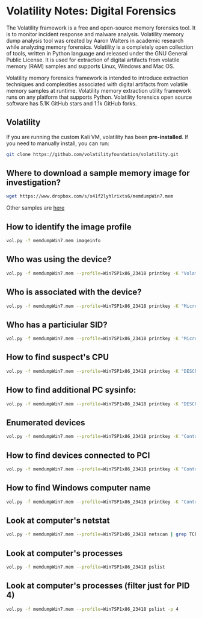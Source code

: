 # Volatility Notes: Digital Forensics
The Volatility framework is a free and open-source memory forensics tool. It is to monitor incident response and malware analysis. Volatility memory dump analysis tool was created by Aaron Walters in academic research while analyzing memory forensics. Volatility is a completely open collection of tools, written in Python language and released under the GNU General Public License. It is used for extraction of digital artifacts from volatile memory (RAM) samples and supports Linux, Windows and Mac OS.

Volatility memory forensics framework is intended to introduce extraction techniques and complexities associated with digital artifacts from volatile memory samples at runtime. Volatility memory extraction utility framework runs on any platform that supports Python. Volatility forensics open source software has 5.1K GitHub stars and 1.1k GitHub forks.


## Volatility
If you are running the custom Kali VM, volatility has been **pre-installed**. If you need to manually install, you can run:
```bash
git clone https://github.com/volatilityfoundation/volatility.git
```

## Where to download a sample memory image for investigation?
```bash
wget https://www.dropbox.com/s/x41f2lyhlrixts6/memdumpWin7.mem
```

Other samples are [here](https://github.com/volatilityfoundation/volatility/wiki/Memory-Samples)

## How to identify the image profile
```bash
vol.py -f memdumpWin7.mem imageinfo
```

## Who was using the device?
```bash
vol.py -f memdumpWin7.mem --profile=Win7SP1x86_23418 printkey -K "Volatile Environment"
```

## Who is associated with the device?
```bash
vol.py -f memdumpWin7.mem --profile=Win7SP1x86_23418 printkey -K "Microsoft\Windows NT\CurrentVersion\ProfileList"
```

## Who has a particiular SID?
```bash
vol.py -f memdumpWin7.mem --profile=Win7SP1x86_23418 printkey -K "Microsoft\Windows NT\CurrentVersion\ProfileList\S-1-5-21-1716914095-909560446-1177810406-1002"
```

## How to find suspect's CPU
```bash
vol.py -f memdumpWin7.mem --profile=Win7SP1x86_23418 printkey -K "DESCRIPTION\System\CentralProcessor\0"
```
## How to find additional PC sysinfo:
```bash
vol.py -f memdumpWin7.mem --profile=Win7SP1x86_23418 printkey -K "DESCRIPTION\System"
```
## Enumerated devices
```bash
vol.py -f memdumpWin7.mem --profile=Win7SP1x86_23418 printkey -K "ControlSet001\Enum"
```
## How to find devices connected to PCI
```bash
vol.py -f memdumpWin7.mem --profile=Win7SP1x86_23418 printkey -K "ControlSet001\Enum\PCI"
```
## How to find Windows computer name
```bash
vol.py -f memdumpWin7.mem --profile=Win7SP1x86_23418 printkey -K "ControlSet001\Control\ComputerName\ComputerName"
```
## Look at computer's netstat
```bash
vol.py -f memdumpWin7.mem --profile=Win7SP1x86_23418 netscan | grep TCPv4
```
## Look at computer's processes
```bash
vol.py -f memdumpWin7.mem --profile=Win7SP1x86_23418 pslist
```
## Look at computer's processes (filter just for PID 4)
```bash
vol.py -f memdumpWin7.mem --profile=Win7SP1x86_23418 pslist -p 4
```
